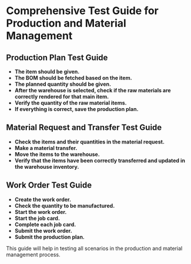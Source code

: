 # Comprehensive Test Guide for Production and Material Management

## Production Plan Test Guide
- **The item should be given.**
- **The BOM should be fetched based on the item.**
- **The planned quantity should be given.**
- **After the warehouse is selected, check if the raw materials are correctly rendered for that main item.**
- **Verify the quantity of the raw material items.**
- **If everything is correct, save the production plan.**

## Material Request and Transfer Test Guide
- **Check the items and their quantities in the material request.**
- **Make a material transfer.**
- **Move the items to the warehouse.**
- **Verify that the items have been correctly transferred and updated in the warehouse inventory.**

## Work Order Test Guide
- **Create the work order.**
- **Check the quantity to be manufactured.**
- **Start the work order.**
- **Start the job card.**
- **Complete each job card.**
- **Submit the work order.**
- **Submit the production plan.**

This guide will help in testing all scenarios in the production and material management process.